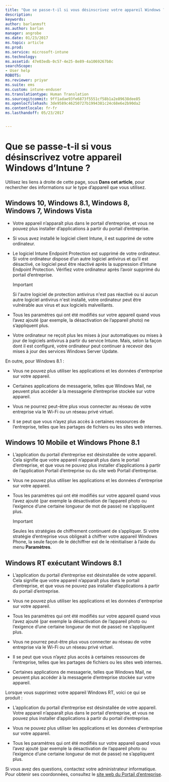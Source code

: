 ```yaml
---
title: "Que se passe-t-il si vous désinscrivez votre appareil Windows ? | Microsoft Docs"
description: 
keywords: 
author: barlanmsft
ms.author: barlan
manager: angrobe
ms.date: 01/23/2017
ms.topic: article
ms.prod: 
ms.service: microsoft-intune
ms.technology: 
ms.assetid: 47e03edb-0c57-4e25-8e89-4a1069267b8c
searchScope:
- User help
ROBOTS: 
ms.reviewer: priyar
ms.suite: ems
ms.custom: intune-enduser
ms.translationtype: Human Translation
ms.sourcegitcommit: 9ff1adae93fe6873f5551cf58b1a2e89638dee85
ms.openlocfilehash: 3de9589c46250727b1994381c24c68e6e2b90da2
ms.contentlocale: fr-fr
ms.lasthandoff: 05/23/2017


---
```



# <a name="what-happens-if-you-unenroll-your-windows-device-from-intune"></a>Que se passe-t-il si vous désinscrivez votre appareil Windows d’Intune ?

Utilisez les liens à droite de cette page, sous **Dans cet article**, pour rechercher des informations sur le type d’appareil que vous utilisez.


## <a name="windows-10-windows-81-windows-8-windows-7-windows-vista"></a>Windows 10, Windows 8.1, Windows 8, Windows 7, Windows Vista

-   Votre appareil n’apparaît plus dans le portail d’entreprise, et vous ne pouvez plus installer d’applications à partir du portail d’entreprise.

-   Si vous avez installé le logiciel client Intune, il est supprimé de votre ordinateur.

-   Le logiciel Intune Endpoint Protection est supprimé de votre ordinateur. Si votre ordinateur dispose d’un autre logiciel antivirus et qu’il est désactivé, ce logiciel peut être réactivé après la suppression d’Intune Endpoint Protection. Vérifiez votre ordinateur après l’avoir supprimé du portail d’entreprise.

    > [!IMPORTANT]
    > Si l'autre logiciel de protection antivirus n'est pas réactivé ou si aucun autre logiciel antivirus n'est installé, votre ordinateur peut être vulnérable aux virus et aux logiciels malveillants.

-   Tous les paramètres qui ont été modifiés sur votre appareil quand vous l’avez ajouté (par exemple, la désactivation de l’appareil photo) ne s’appliquent plus.

-   Votre ordinateur ne reçoit plus les mises à jour automatiques ou mises à jour de logiciels antivirus à partir du service Intune. Mais, selon la façon dont il est configuré, votre ordinateur peut continuer à recevoir des mises à jour des services Windows Server Update.

En outre, pour Windows 8.1 :

-   Vous ne pouvez plus utiliser les applications et les données d'entreprise sur votre appareil.

-   Certaines applications de messagerie, telles que Windows Mail, ne peuvent plus accéder à la messagerie d’entreprise stockée sur votre appareil.

-   Vous ne pourrez peut-être plus vous connecter au réseau de votre entreprise via le Wi-Fi ou un réseau privé virtuel.

-   Il se peut que vous n’ayez plus accès à certaines ressources de l’entreprise, telles que les partages de fichiers ou les sites web internes.

## <a name="windows-10-mobile-and-windows-phone-81"></a>Windows 10 Mobile et Windows Phone 8.1

-   L’application du portail d’entreprise est désinstallée de votre appareil. Cela signifie que votre appareil n’apparaît plus dans le portail d’entreprise, et que vous ne pouvez plus installer d’applications à partir de l’application Portail d’entreprise ou du site web Portail d’entreprise.

-   Vous ne pouvez plus utiliser les applications et les données d'entreprise sur votre appareil.

-   Tous les paramètres qui ont été modifiés sur votre appareil quand vous l’avez ajouté (par exemple la désactivation de l’appareil photo ou l’exigence d’une certaine longueur de mot de passe) ne s’appliquent plus.

    > [!IMPORTANT]
    > Seules les stratégies de chiffrement continuent de s’appliquer. Si votre stratégie d’entreprise vous obligeait à chiffrer votre appareil Windows Phone, la seule façon de le déchiffrer est de le réinitialiser à l’aide du menu **Paramètres**.

## <a name="windows-rt-running-windows-81"></a>Windows RT exécutant Windows 8.1

-   L’application du portail d’entreprise est désinstallée de votre appareil. Cela signifie que votre appareil n’apparaît plus dans le portail d’entreprise, et que vous ne pouvez pas installer d’applications à partir du portail d’entreprise.

-   Vous ne pouvez plus utiliser les applications et les données d'entreprise sur votre appareil.

-   Tous les paramètres qui ont été modifiés sur votre appareil quand vous l’avez ajouté (par exemple la désactivation de l’appareil photo ou l’exigence d’une certaine longueur de mot de passe) ne s’appliquent plus.

-   Vous ne pourrez peut-être plus vous connecter au réseau de votre entreprise via le Wi-Fi ou un réseau privé virtuel.

-   Il se peut que vous n’ayez plus accès à certaines ressources de l’entreprise, telles que les partages de fichiers ou les sites web internes.

-   Certaines applications de messagerie, telles que Windows Mail, ne peuvent plus accéder à la messagerie d’entreprise stockée sur votre appareil.

Lorsque vous supprimez votre appareil Windows RT, voici ce qui se produit :

-   L’application du portail d’entreprise est désinstallée de votre appareil. Votre appareil n’apparaît plus dans le portail d’entreprise, et vous ne pouvez plus installer d’applications à partir du portail d’entreprise.

-   Vous ne pouvez plus utiliser les applications et les données d'entreprise sur votre appareil.

-   Tous les paramètres qui ont été modifiés sur votre appareil quand vous l’avez ajouté (par exemple la désactivation de l’appareil photo ou l’exigence d’une certaine longueur de mot de passe) ne s’appliquent plus.

Si vous avez des questions, contactez votre administrateur informatique. Pour obtenir ses coordonnées, consultez le [site web du Portail d’entreprise](http://portal.manage.microsoft.com).

